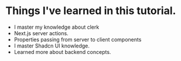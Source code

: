 # Things I've learned in this tutorial.

- I master my knowledge about clerk
- Next.js server actions.
- Properties passing from server to client components
- I master Shadcn UI knowledge.
- Learned more about backend concepts.
